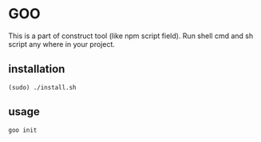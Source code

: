 # GOO

This is a part of construct tool (like npm script field).
Run shell cmd and sh script any where in your project.

## installation

```
(sudo) ./install.sh

```

## usage

```
goo init

```
